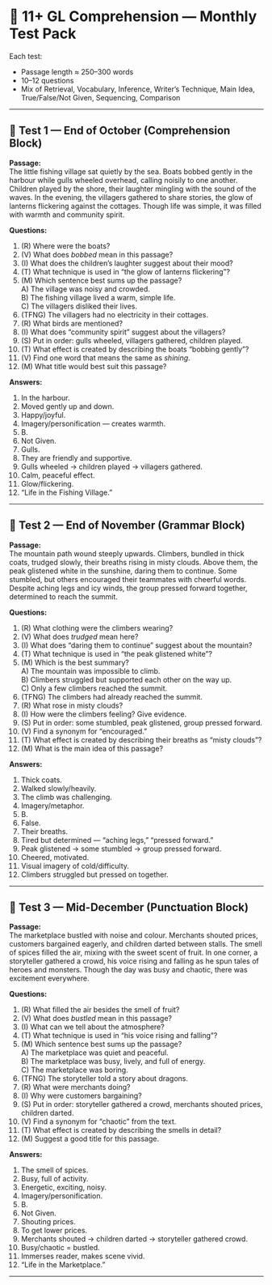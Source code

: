 # 📘 11+ GL Comprehension — Monthly Test Pack

Each test:  
- Passage length ≈ 250–300 words  
- 10–12 questions  
- Mix of Retrieval, Vocabulary, Inference, Writer’s Technique, Main Idea, True/False/Not Given, Sequencing, Comparison  

---

## 📖 Test 1 — End of October (Comprehension Block)

**Passage:**  
The little fishing village sat quietly by the sea. Boats bobbed gently in the harbour while gulls wheeled overhead, calling noisily to one another. Children played by the shore, their laughter mingling with the sound of the waves. In the evening, the villagers gathered to share stories, the glow of lanterns flickering against the cottages. Though life was simple, it was filled with warmth and community spirit.

**Questions:**  
1. (R) Where were the boats?  
2. (V) What does *bobbed* mean in this passage?  
3. (I) What does the children’s laughter suggest about their mood?  
4. (T) What technique is used in “the glow of lanterns flickering”?  
5. (M) Which sentence best sums up the passage?  
   A) The village was noisy and crowded.  
   B) The fishing village lived a warm, simple life.  
   C) The villagers disliked their lives.  
6. (TFNG) The villagers had no electricity in their cottages.  
7. (R) What birds are mentioned?  
8. (I) What does “community spirit” suggest about the villagers?  
9. (S) Put in order: gulls wheeled, villagers gathered, children played.  
10. (T) What effect is created by describing the boats “bobbing gently”?  
11. (V) Find one word that means the same as *shining*.  
12. (M) What title would best suit this passage?  

**Answers:**  
1. In the harbour.  
2. Moved gently up and down.  
3. Happy/joyful.  
4. Imagery/personification — creates warmth.  
5. B.  
6. Not Given.  
7. Gulls.  
8. They are friendly and supportive.  
9. Gulls wheeled → children played → villagers gathered.  
10. Calm, peaceful effect.  
11. Glow/flickering.  
12. “Life in the Fishing Village.”  

---

## 📖 Test 2 — End of November (Grammar Block)

**Passage:**  
The mountain path wound steeply upwards. Climbers, bundled in thick coats, trudged slowly, their breaths rising in misty clouds. Above them, the peak glistened white in the sunshine, daring them to continue. Some stumbled, but others encouraged their teammates with cheerful words. Despite aching legs and icy winds, the group pressed forward together, determined to reach the summit.

**Questions:**  
1. (R) What clothing were the climbers wearing?  
2. (V) What does *trudged* mean here?  
3. (I) What does “daring them to continue” suggest about the mountain?  
4. (T) What technique is used in “the peak glistened white”?  
5. (M) Which is the best summary?  
   A) The mountain was impossible to climb.  
   B) Climbers struggled but supported each other on the way up.  
   C) Only a few climbers reached the summit.  
6. (TFNG) The climbers had already reached the summit.  
7. (R) What rose in misty clouds?  
8. (I) How were the climbers feeling? Give evidence.  
9. (S) Put in order: some stumbled, peak glistened, group pressed forward.  
10. (V) Find a synonym for “encouraged.”  
11. (T) What effect is created by describing their breaths as “misty clouds”?  
12. (M) What is the main idea of this passage?  

**Answers:**  
1. Thick coats.  
2. Walked slowly/heavily.  
3. The climb was challenging.  
4. Imagery/metaphor.  
5. B.  
6. False.  
7. Their breaths.  
8. Tired but determined — “aching legs,” “pressed forward.”  
9. Peak glistened → some stumbled → group pressed forward.  
10. Cheered, motivated.  
11. Visual imagery of cold/difficulty.  
12. Climbers struggled but pressed on together.  

---

## 📖 Test 3 — Mid-December (Punctuation Block)

**Passage:**  
The marketplace bustled with noise and colour. Merchants shouted prices, customers bargained eagerly, and children darted between stalls. The smell of spices filled the air, mixing with the sweet scent of fruit. In one corner, a storyteller gathered a crowd, his voice rising and falling as he spun tales of heroes and monsters. Though the day was busy and chaotic, there was excitement everywhere.

**Questions:**  
1. (R) What filled the air besides the smell of fruit?  
2. (V) What does *bustled* mean in this passage?  
3. (I) What can we tell about the atmosphere?  
4. (T) What technique is used in “his voice rising and falling”?  
5. (M) Which sentence best sums up the passage?  
   A) The marketplace was quiet and peaceful.  
   B) The marketplace was busy, lively, and full of energy.  
   C) The marketplace was boring.  
6. (TFNG) The storyteller told a story about dragons.  
7. (R) What were merchants doing?  
8. (I) Why were customers bargaining?  
9. (S) Put in order: storyteller gathered a crowd, merchants shouted prices, children darted.  
10. (V) Find a synonym for “chaotic” from the text.  
11. (T) What effect is created by describing the smells in detail?  
12. (M) Suggest a good title for this passage.  

**Answers:**  
1. The smell of spices.  
2. Busy, full of activity.  
3. Energetic, exciting, noisy.  
4. Imagery/personification.  
5. B.  
6. Not Given.  
7. Shouting prices.  
8. To get lower prices.  
9. Merchants shouted → children darted → storyteller gathered crowd.  
10. Busy/chaotic = bustled.  
11. Immerses reader, makes scene vivid.  
12. “Life in the Marketplace.”  

---
